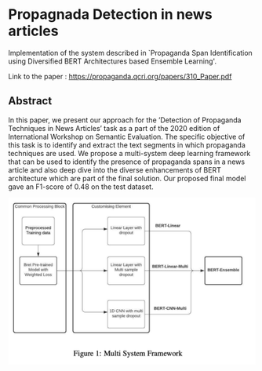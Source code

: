 # Propagnada Detection in news articles

Implementation of the system described in `Propaganda Span Identification using Diversified BERT Architectures based Ensemble Learning'.

Link to the paper : https://propaganda.qcri.org/papers/310_Paper.pdf 

## Abstract

In this paper, we present our approach for the ’Detection of Propaganda Techniques in News
Articles’ task as a part of the 2020 edition of International Workshop on Semantic Evaluation.
The specific objective of this task is to identify and extract the text segments in which propaganda
techniques are used. We propose a multi-system deep learning framework that can be used to
identify the presence of propaganda spans in a news article and also deep dive into the diverse
enhancements of BERT architecture which are part of the final solution. Our proposed final model
gave an F1-score of 0.48 on the test dataset.

![Proposed Solution](https://github.com/depshad/propagnada-detection/blob/master/Proposed_Solution.png)
